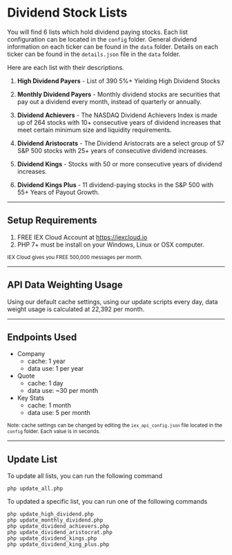 <h1>Dividend Stock Lists</h1>

You will find 6 lists which hold dividend paying stocks. Each list configuration can be located in the `config` folder. General dividend information on each ticker can be found in the `data` folder. Details on each ticker can be found in the `details.json` file in the `data` folder.

Here are each list with their descriptions.

1) <strong>High Dividend Payers</strong> - List of 390 5%+ Yielding High Dividend Stocks

2) <strong>Monthly Dividend Payers</strong> - Monthly dividend stocks are securities that pay out a dividend every month, instead of quarterly or annually.

3) <strong>Dividend Achievers</strong> - The NASDAQ Dividend Achievers Index is made up of 264 stocks with 10+ consecutive years of dividend increases that meet certain minimum size and liquidity requirements.

4) <strong>Dividend Aristocrats</strong> - The Dividend Aristocrats are a select group of 57 S&P 500 stocks with 25+ years of consecutive dividend increases.

5) <strong>Dividend Kings</strong> - Stocks with 50 or more consecutive years of dividend increases.

6) <strong>Dividend Kings Plus</strong> - 11 dividend-paying stocks in the S&P 500 with 55+ Years of Payout Growth.

<hr>

<h2>Setup Requirements</h2>

<ol>
    <li>
        FREE IEX Cloud Account at <a href="https://iexcloud.io" target="_blank">https://iexcloud.io</a>
    </li>
    <li>
        PHP 7+ must be install on your Windows, Linux or OSX computer.
    </li>
</ol>

<small>IEX Cloud gives you FREE 500,000 messages per month.</small>

<hr>

<h2>API Data Weighting Usage</h2>

Using our default cache settings, using our update scripts every day, data weight usage is calculated at 22,392 per month.

<hr>

<h2>Endpoints Used</h2>

<ul>
    <li>
        Company
        <ul>
            <li>cache: 1 year</li>
            <li>data use: 1 per year</li>
        </ul>
    </li>
    <li>
        Quote
        <ul>
            <li>cache: 1 day</li>
            <li>data use: ~30 per month</li>
        </ul>
    </li>
    <li>
        Key Stats
        <ul>
            <li>cache: 1 month</li>
            <li>data use: 5 per month</li>
        </ul>
    </li>
</ul>

<small>Note: cache settings can be changed by editing the `iex_api_config.json` file located in the `config` folder. Each value is in seconds.</small>

<hr>

<h2>Update List</h2>

To update all lists, you can run the following command

    php update_all.php

To updated a specific list, you can run one of the following commands

    php update_high_dividend.php
    php update_monthly_dividend.php
    php update_dividend_achievers.php
    php update_dividend_aristocrat.php
    php update_dividend_kings.php
    php update_dividend_king_plus.php